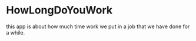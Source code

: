 # HowLongDoYouWork
this app is about how much time work we put in a job that we have done for a while. 

